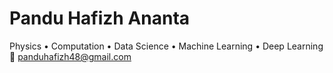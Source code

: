 # Pandu Hafizh Ananta

Physics • Computation • Data Science • Machine Learning • Deep Learning  
📧 [panduhafizh48@gmail.com](mailto:panduhafizh48@.com)

